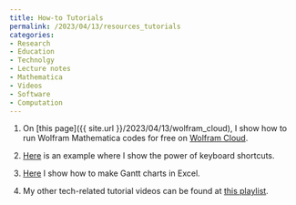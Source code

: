 ```yaml
---
title: How-to Tutorials
permalink: /2023/04/13/resources_tutorials
categories:
- Research
- Education
- Technolgy
- Lecture notes
- Mathematica
- Videos
- Software
- Computation
---
```



1. On [this page]({{ site.url }}/2023/04/13/wolfram_cloud), I show how to run 
Wolfram Mathematica codes for free on 
[Wolfram Cloud](https://www.wolframcloud.com/).

2. [Here](https://youtu.be/-fsQ5yuSVNk) is an example where I show the 
power of keyboard shortcuts.

3. [Here](https://youtu.be/_t0HpdmeQ5c) I show how to make Gantt charts in Excel.

4. My other tech-related tutorial videos can be found at 
[this playlist](https://www.youtube.com/watch?v=SToy_OXS45U&list=PL-UKo7OfOXE_iWHE6m-Kbm0kmiJdJJlYz&ab_channel=SashwatTanay).


